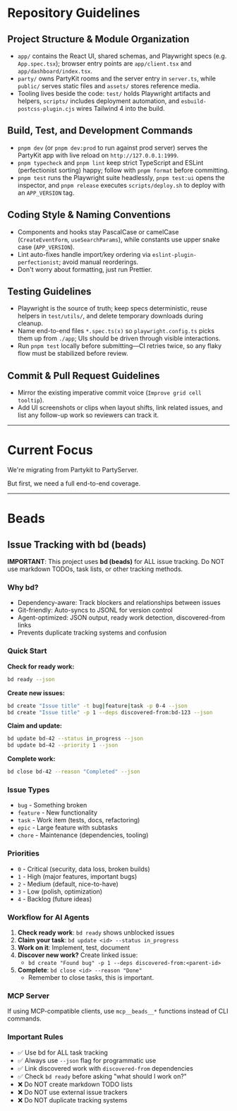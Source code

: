 # Repository Guidelines

## Project Structure & Module Organization

- `app/` contains the React UI, shared schemas, and Playwright specs (e.g.
  `App.spec.tsx`); browser entry points are `app/client.tsx` and
  `app/dashboard/index.tsx`.
- `party/` owns PartyKit rooms and the server entry in `server.ts`, while
  `public/` serves static files and `assets/` stores reference media.
- Tooling lives beside the code: `test/` holds Playwright artifacts and helpers,
  `scripts/` includes deployment automation, and `esbuild-postcss-plugin.cjs`
  wires Tailwind 4 into the build.

## Build, Test, and Development Commands

- `pnpm dev` (or `pnpm dev:prod` to run against prod server) serves the PartyKit
  app with live reload on `http://127.0.0.1:1999`.
- `pnpm typecheck` and `pnpm lint` keep strict TypeScript and ESLint
  (perfectionist sorting) happy; follow with `pnpm format` before committing.
- `pnpm test` runs the Playwright suite headlessly, `pnpm test:ui` opens the
  inspector, and `pnpm release` executes `scripts/deploy.sh` to deploy with an
  `APP_VERSION` tag.

## Coding Style & Naming Conventions

- Components and hooks stay PascalCase or camelCase (`CreateEventForm`,
  `useSearchParams`), while constants use upper snake case (`APP_VERSION`).
- Lint auto-fixes handle import/key ordering via `eslint-plugin-perfectionist`;
  avoid manual reorderings.
- Don't worry about formatting, just run Prettier.

## Testing Guidelines

- Playwright is the source of truth; keep specs deterministic, reuse helpers in
  `test/utils/`, and delete temporary downloads during cleanup.
- Name end-to-end files `*.spec.ts(x)` so `playwright.config.ts` picks them up
  from `./app`; UIs should be driven through visible interactions.
- Run `pnpm test` locally before submitting—CI retries twice, so any flaky flow
  must be stabilized before review.

## Commit & Pull Request Guidelines

- Mirror the existing imperative commit voice (`Improve grid cell tooltip`).
- Add UI screenshots or clips when layout shifts, link related issues, and list
  any follow-up work so reviewers can track it.

---

# Current Focus

We're migrating from Partykit to PartyServer.

But first, we need a full end-to-end coverage.

---

# Beads

## Issue Tracking with bd (beads)

**IMPORTANT**: This project uses **bd (beads)** for ALL issue tracking. Do NOT
use markdown TODOs, task lists, or other tracking methods.

### Why bd?

- Dependency-aware: Track blockers and relationships between issues
- Git-friendly: Auto-syncs to JSONL for version control
- Agent-optimized: JSON output, ready work detection, discovered-from links
- Prevents duplicate tracking systems and confusion

### Quick Start

**Check for ready work:**

```bash
bd ready --json
```

**Create new issues:**

```bash
bd create "Issue title" -t bug|feature|task -p 0-4 --json
bd create "Issue title" -p 1 --deps discovered-from:bd-123 --json
```

**Claim and update:**

```bash
bd update bd-42 --status in_progress --json
bd update bd-42 --priority 1 --json
```

**Complete work:**

```bash
bd close bd-42 --reason "Completed" --json
```

### Issue Types

- `bug` - Something broken
- `feature` - New functionality
- `task` - Work item (tests, docs, refactoring)
- `epic` - Large feature with subtasks
- `chore` - Maintenance (dependencies, tooling)

### Priorities

- `0` - Critical (security, data loss, broken builds)
- `1` - High (major features, important bugs)
- `2` - Medium (default, nice-to-have)
- `3` - Low (polish, optimization)
- `4` - Backlog (future ideas)

### Workflow for AI Agents

1. **Check ready work**: `bd ready` shows unblocked issues
2. **Claim your task**: `bd update <id> --status in_progress`
3. **Work on it**: Implement, test, document
4. **Discover new work?** Create linked issue:
   - `bd create "Found bug" -p 1 --deps discovered-from:<parent-id>`
5. **Complete**: `bd close <id> --reason "Done"`
   - Remember to close tasks, this is important.

### MCP Server

If using MCP-compatible clients, use `mcp__beads__*` functions instead of CLI
commands.

### Important Rules

- ✅ Use bd for ALL task tracking
- ✅ Always use `--json` flag for programmatic use
- ✅ Link discovered work with `discovered-from` dependencies
- ✅ Check `bd ready` before asking "what should I work on?"
- ❌ Do NOT create markdown TODO lists
- ❌ Do NOT use external issue trackers
- ❌ Do NOT duplicate tracking systems
